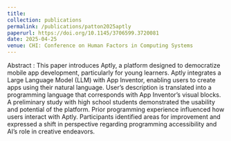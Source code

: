 ```yaml
---
title:
collection: publications
permalink: /publications/patton2025aptly
paperurl: https://doi.org/10.1145/3706599.3720081
date: 2025-04-25
venue: CHI: Conference on Human Factors in Computing Systems
---
```

Abstract : This paper introduces Aptly, a platform designed to democratize mobile app development, particularly for young learners. Aptly integrates a Large Language Model (LLM) with App Inventor, enabling users to create apps using their natural language. User’s description is translated into a programming language that corresponds with App Inventor’s visual blocks. A preliminary study with high school students demonstrated the usability and potential of the platform. Prior programming experience influenced how users interact with Aptly. Participants identified areas for improvement and expressed a shift in perspective regarding programming accessibility and AI’s role in creative endeavors.